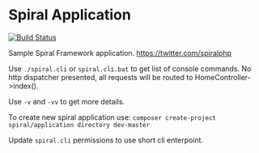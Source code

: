 # Spiral Application 
[![Build Status](https://travis-ci.org/spiral/application.svg?branch=master)](https://travis-ci.org/spiral/application)

Sample Spiral Framework application. https://twitter.com/spiralphp

Use `./spiral.cli` or `spiral.cli.bat` to get list of console commands. No http dispatcher presented,
all requests will be routed to HomeController->index().

Use `-v` and `-vv` to get more details.

To create new spiral application use:
`composer create-project spiral/application directory dev-master`

Update `spiral.cli` permissions to use short cli enterpoint.
